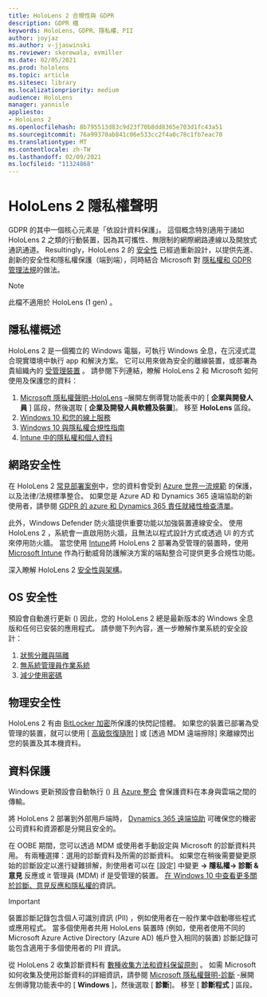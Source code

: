 ```yaml
---
title: HoloLens 2 合規性與 GDPR
description: GDPR 檔
keywords: HoloLens、GDPR、隱私權、PII
author: joyjaz
ms.author: v-jjaswinski
ms.reviewer: skerewala, evmiller
ms.date: 02/05/2021
ms.prod: hololens
ms.topic: article
ms.sitesec: library
ms.localizationpriority: medium
audience: HoloLens
manager: yannisle
appliesto:
- HoloLens 2
ms.openlocfilehash: 8b795513d83c9d23f70b8dd8365e703d1fc43a51
ms.sourcegitcommit: 76a99370ab841c06e533cc2f4a0c78c1fb7eac70
ms.translationtype: MT
ms.contentlocale: zh-TW
ms.lasthandoff: 02/09/2021
ms.locfileid: "11324868"
---
```

# HoloLens 2 隱私權聲明

GDPR 的其中一個核心元素是「依設計資料保護」。 這個概念特別適用于諸如 HoloLens 2 之類的行動裝置，因為其可攜性、無限制的網際網路連線以及開放式通訊通道。 Resultingly，HoloLens 2 的 [安全性](https://docs.microsoft.com/hololens/security-architecture) 已經過重新設計，以提供先進、創新的安全性和隱私權保護（端到端），同時結合 Microsoft 對 [隱私權和 GDPR 管理法規](https://privacy.microsoft.com/)的做法。

 >[!NOTE]
> 此檔不適用於 HoloLens (1 gen) 。

## 隱私權概述

HoloLens 2 是一個獨立的 Windows 電腦，可執行 Windows 全息，在沉浸式混合現實環境中執行 app 和解決方案。 它可以用來做為安全的離線裝置，或部署為貴組織內的 [受管理裝置](https://docs.microsoft.com/mem/intune/fundamentals/windows-holographic-for-business) 。 請參閱下列連結，瞭解 HoloLens 2 和 Microsoft 如何使用及保護您的資料：
1. [Microsoft 隱私權聲明-HoloLens](https://privacy.microsoft.com/privacystatement) –展開左側導覽功能表中的 [ **企業與開發人員** ] 區段，然後選取 [ **企業及開發人員軟體及裝置**]。 移至 **HoloLens** 區段。
2.  [Windows 10 和您的線上服務](https://privacy.microsoft.com/windows10privacy)
3.  [Windows 10 與隱私權合規性指南](https://docs.microsoft.com/windows/privacy/windows-10-and-privacy-compliance)
4.  [Intune 中的隱私權和個人資料](https://docs.microsoft.com/mem/intune/protect/privacy-personal-data)

## 網路安全性
在 HoloLens 2 [常見部署案例](https://docs.microsoft.com/hololens/common-scenarios)中，您的資料會受到 [Azure 世界一流規範](https://docs.microsoft.com/azure/compliance/) 的保護，以及法律/法規標準整合。 如果您是 Azure AD 和 Dynamics 365 遠端協助的新使用者，請參閱 [GDPR 的 azure 和 Dynamics 365 責任就緒性檢查清單](https://docs.microsoft.com/compliance/regulatory/gdpr-arc-azure-dynamics)。

此外，Windows Defender 防火牆提供重要功能以加強裝置連線安全。 使用 HoloLens 2 ，系統會一直啟用防火牆，且無法以程式設計方式或透過 UI 的方式來停用防火牆。 當您使用 [Intune](https://docs.microsoft.com/mem/intune/protect/device-compliance-get-started)將 HoloLens 2 部署為受管理的裝置時，使用 [Microsoft Intune](https://docs.microsoft.com/mem/intune/protect/advanced-threat-protection) 作為行動威脅防護解決方案的端點整合可提供更多合規性功能。 

深入瞭解 HoloLens 2 [安全性與架構](https://docs.microsoft.com/hololens/security-architecture)。

## OS 安全性
預設會自動進行更新 () 因此，您的 HoloLens 2 總是最新版本的 Windows 全息版和任何已安裝的應用程式。 請參閱下列內容，進一步瞭解作業系統的安全設計：
1. [狀態分離與隔離](https://docs.microsoft.com/hololens/security-state-separation-isolation)
1. [無系統管理員作業系統](https://docs.microsoft.com/hololens/security-adminless-os)
1. [減少使用密碼](https://docs.microsoft.com/hololens/security-limiting-password-use)

## 物理安全性
HoloLens 2 有由 [BitLocker 加密](https://docs.microsoft.com/hololens/security-encryption-data-protection)所保護的快閃記憶體。 如果您的裝置已部署為受管理的裝置，就可以使用 [ [高級恢復隨附](https://www.microsoft.com/p/advanced-recovery-companion/9p74z35sfrs8#activetab=pivot:overviewtab) ] 或 [透過 MDM 遠端擦除] 來離線閃出您的裝置及其本機資料。

## 資料保護
Windows 更新預設會自動執行 () 且 [Azure 整合](https://docs.microsoft.com/hololens/security-encryption-data-protection#Azure-integration) 會保護資料在本身與雲端之間的傳輸。 

將 HoloLens 2 部署到外部用戶端時， [Dynamics 365 遠端協助](https://docs.microsoft.com/hololens/hololens2-deployment-guide) 可確保您的機密公司資料和資源都是分開且安全的。 

在 OOBE 期間，您可以透過 MDM 或使用者手動設定與 Microsoft 的診斷資料共用。 有兩種選擇：選用的診斷資料及所需的診斷資料。 如果您在稍後需要變更原始的診斷設定以進行疑難排解，則使用者可以在 [設定] 中變更 **-> 隱私權-> 診斷 & 意見** 反應或 it 管理員 (MDM) if 是受管理的裝置。 [在 Windows 10 中查看更多關於診斷、意見反應和隱私權的](https://support.microsoft.com/windows/diagnostics-feedback-and-privacy-in-windows-10-28808a2b-a31b-dd73-dcd3-4559a5199319)資訊。

> [!Important]
> 裝置診斷記錄包含個人可識別資訊 (PII) ，例如使用者在一般作業中啟動哪些程式或應用程式。 當多個使用者共用 HoloLens 裝置時 (例如，使用者使用不同的 Microsoft Azure Active Directory (Azure AD) 帳戶登入相同的裝置) 診斷記錄可能包含適用于多個使用者的 PII 資訊。

 

從 HoloLens 2 收集診斷資料有 [數種收集方法和資料保留原則](https://docs.microsoft.com/hololens/hololens-diagnostic-logs) 。  如需 Microsoft 如何收集及使用診斷資料的詳細資訊，請參閱 [Microsoft 隱私權聲明-診斷](https://privacy.microsoft.com/privacystatement) -展開左側導覽功能表中的 [ **Windows** ]，然後選取 [ **診斷**]。 移至 [ **診斷程式** ] 區段。
